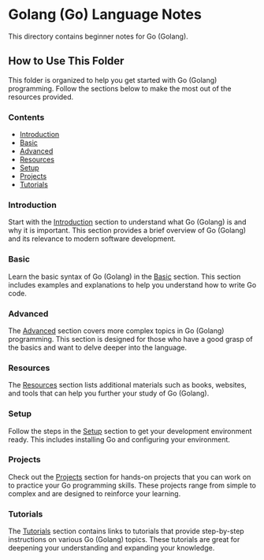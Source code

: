 # Golang (Go) Language Notes

This directory contains beginner notes for Go (Golang).

## How to Use This Folder

This folder is organized to help you get started with Go (Golang) programming. Follow the sections below to make the most out of the resources provided.

### Contents

- [Introduction](Introduction.md)
- [Basic](Basic.md)
- [Advanced](Advanced.md)
- [Resources](Resources.md)
- [Setup](Setup.md)
- [Projects](Projects.md)
- [Tutorials](Tutorials.md)

### Introduction

Start with the [Introduction](#introduction) section to understand what Go (Golang) is and why it is important. This section provides a brief overview of Go (Golang) and its relevance to modern software development.

### Basic

Learn the basic syntax of Go (Golang) in the [Basic](#basic) section. This section includes examples and explanations to help you understand how to write Go code.

### Advanced

The [Advanced](#advanced) section covers more complex topics in Go (Golang) programming. This section is designed for those who have a good grasp of the basics and want to delve deeper into the language.

### Resources

The [Resources](#resources) section lists additional materials such as books, websites, and tools that can help you further your study of Go (Golang).

### Setup

Follow the steps in the [Setup](#setup) section to get your development environment ready. This includes installing Go and configuring your environment.

### Projects

Check out the [Projects](#projects) section for hands-on projects that you can work on to practice your Go programming skills. These projects range from simple to complex and are designed to reinforce your learning.

### Tutorials

The [Tutorials](#tutorials) section contains links to tutorials that provide step-by-step instructions on various Go (Golang) topics. These tutorials are great for deepening your understanding and expanding your knowledge.

